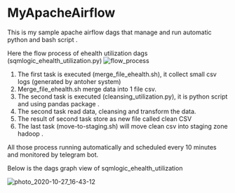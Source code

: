 # MyApacheAirflow

This is my sample apache airflow dags that manage and run automatic python and bash script . 

Here the flow process of ehealth utilization dags (sqmlogic_ehealth_utilization.py)
![flow_process](https://user-images.githubusercontent.com/25681997/97281397-0be6a200-1870-11eb-862c-88ea29d12c5b.jpg)

1. The first task is executed (merge_file_ehealth.sh), it collect small csv logs (generated by antoher system)
2. Merge_file_ehealth.sh merge data into 1 file csv. 
3. The second task is executed (cleansing_utilization.py), it is python script and using pandas package .
4. The second task read data, cleansing and transform the data. 
5. The result of second task store as new file called clean CSV
6. The last task (move-to-staging.sh) will move clean csv into staging zone hadoop .

All those process running automatically and scheduled every 10 minutes and monitored by telegram bot.

Below is the dags graph view of sqmlogic_ehealth_utilization

![photo_2020-10-27_16-43-12](https://user-images.githubusercontent.com/25681997/97284668-eb204b80-1873-11eb-8b8f-f32fc1e0cc2e.jpg)

